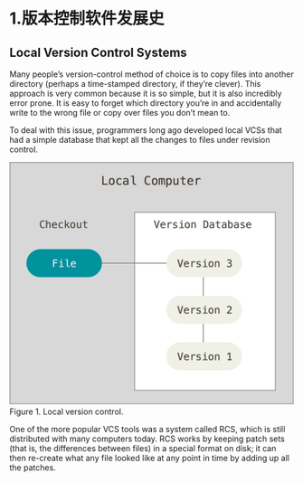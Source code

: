 # 1.版本控制软件发展史

## **Local Version Control Systems**

Many people’s version-control method of choice is to copy files into another directory \(perhaps a time-stamped directory, if they’re clever\). This approach is very common because it is so simple, but it is also incredibly error prone. It is easy to forget which directory you’re in and accidentally write to the wrong file or copy over files you don’t mean to.

To deal with this issue, programmers long ago developed local VCSs that had a simple database that kept all the changes to files under revision control.

![](/assets/import.png)Figure 1. Local version control.

One of the more popular VCS tools was a system called RCS, which is still distributed with many computers today. RCS works by keeping patch sets \(that is, the differences between files\) in a special format on disk; it can then re-create what any file looked like at any point in time by adding up all the patches.

